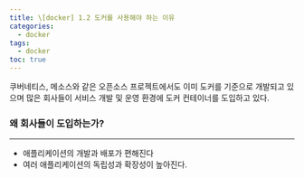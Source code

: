 ```yaml
---
title: \[docker] 1.2 도커를 사용해야 하는 이유
categories: 
  - docker
tags: 
  - docker
toc: true
---
```


쿠버네티스, 메소스와 같은 오픈소스 프로젝트에서도 이미 도커를 기준으로 개발되고 있으며 많은 회사들이 서비스 개발 및 운영 환경에 도커 컨테이너를 도입하고 있다.

### 왜 회사들이 도입하는가?

---

- 애플리케이션의 개발과 배포가 편해진다
- 여러 애플리케이션의 독립성과 확장성이 높아진다.